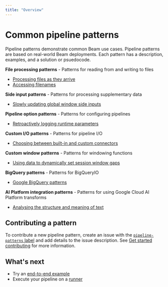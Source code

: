 ```yaml
---
title: "Overview"
---
```

<!--
Licensed under the Apache License, Version 2.0 (the "License");
you may not use this file except in compliance with the License.
You may obtain a copy of the License at

http://www.apache.org/licenses/LICENSE-2.0

Unless required by applicable law or agreed to in writing, software
distributed under the License is distributed on an "AS IS" BASIS,
WITHOUT WARRANTIES OR CONDITIONS OF ANY KIND, either express or implied.
See the License for the specific language governing permissions and
limitations under the License.
-->

# Common pipeline patterns

Pipeline patterns demonstrate common Beam use cases. Pipeline patterns are based on real-world Beam deployments. Each pattern has a description, examples, and a solution or psuedocode.

**File processing patterns** - Patterns for reading from and writing to files
* [Processing files as they arrive](/documentation/patterns/file-processing/#processing-files-as-they-arrive)
* [Accessing filenames](/documentation/patterns/file-processing/#accessing-filenames)

**Side input patterns** - Patterns for processing supplementary data
* [Slowly updating global window side inputs](/documentation/patterns/side-inputs/#slowly-updating-global-window-side-inputs)

**Pipeline option patterns** - Patterns for configuring pipelines
* [Retroactively logging runtime parameters](/documentation/patterns/pipeline-options/#retroactively-logging-runtime-parameters)

**Custom I/O patterns** - Patterns for pipeline I/O
* [Choosing between built-in and custom connectors](/documentation/patterns/custom-io/#choosing-between-built-in-and-custom-connectors)

**Custom window patterns** - Patterns for windowing functions
* [Using data to dynamically set session window gaps](/documentation/patterns/custom-windows/#using-data-to-dynamically-set-session-window-gaps)

**BigQuery patterns** - Patterns for BigQueryIO
* [Google BigQuery patterns](/documentation/patterns/bigqueryio/#google-bigquery-patterns)

**AI Platform integration patterns** - Patterns for using Google Cloud AI Platform transforms
* [Analysing the structure and meaning of text](/documentation/patterns/ai-platform/#analysing-the-structure-and-meaning-of-text)

## Contributing a pattern

To contribute a new pipeline pattern, create an issue with the [`pipeline-patterns` label](https://issues.apache.org/jira/browse/BEAM-7449?jql=labels%20%3D%20pipeline-patterns) and add details to the issue description. See [Get started contributing](/contribute/) for more information.

## What's next

* Try an [end-to-end example](/get-started/try-apache-beam/)
* Execute your pipeline on a [runner](/documentation/runners/capability-matrix/)
